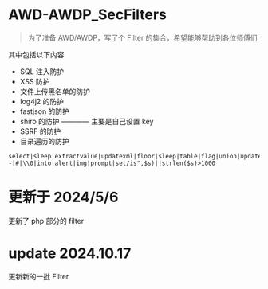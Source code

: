 # AWD-AWDP_SecFilters
> 为了准备 AWD/AWDP，写了个 Filter 的集合，希望能够帮助到各位师傅们

其中包括以下内容

- SQL 注入防护
- XSS 防护
- 文件上传黑名单的防护
- log4j2 的防护
- fastjson 的防护
- shiro 的防护 ———— 主要是自己设置 key
- SSRF 的防护
- 目录遍历的防护



```none
select|sleep|extractvalue|updatexml|floor|sleep|table|flag|union|update|and|or|delete|insert|truncate|char|substr|ascii|declare|exec|count|master|into|drop|execute|table|\\\\$|\'|\"|--|#|\\0|into|alert|img|prompt|set/is",$s)||strlen($s)>1000
```

# 更新于 2024/5/6

更新了 php 部分的 filter

# update 2024.10.17

更新新的一批 Filter

